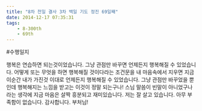 ```yaml
---
title: "8차 천일 결사 3차 백일 기도 정진 69일째"
date: 2014-12-17 07:35:31
tags:
    - 8-300th
    - 69th
---
```


#수행일지

행복은 연습하면 되는것이었습니다. 그냥 관점만 바꾸면 언제든지 행복해질 수 있었습니다. 어떻게 또는 무엇을 하면 행복해질 것이다라는 조건문을 내 마음속에서 지우면 지금 이순간 내가 가진것 이대로 언제든지 행복해질 수 있었습니다. 그냥 관점만 바꾸었을 뿐인데 행복해지는 느낌을 받고는 이것이 정말 되는구나! 스님 말씀이 빈말이 아니었구나라는 생각에 지금 마음은 살짝 흥분되고 재미있습니다. 저는 잘 살고 있습니다. 아무 부족함이 없습니다. 감사합니다. 부처님!
